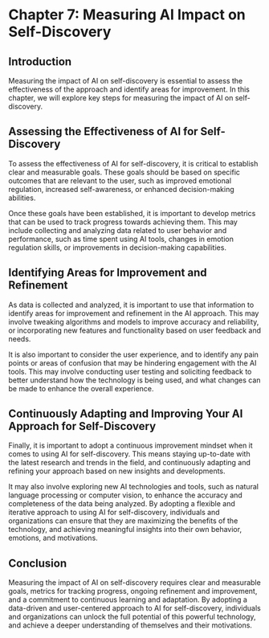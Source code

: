 Chapter 7: Measuring AI Impact on Self-Discovery
================================================

Introduction
------------

Measuring the impact of AI on self-discovery is essential to assess the effectiveness of the approach and identify areas for improvement. In this chapter, we will explore key steps for measuring the impact of AI on self-discovery.

Assessing the Effectiveness of AI for Self-Discovery
----------------------------------------------------

To assess the effectiveness of AI for self-discovery, it is critical to establish clear and measurable goals. These goals should be based on specific outcomes that are relevant to the user, such as improved emotional regulation, increased self-awareness, or enhanced decision-making abilities.

Once these goals have been established, it is important to develop metrics that can be used to track progress towards achieving them. This may include collecting and analyzing data related to user behavior and performance, such as time spent using AI tools, changes in emotion regulation skills, or improvements in decision-making capabilities.

Identifying Areas for Improvement and Refinement
------------------------------------------------

As data is collected and analyzed, it is important to use that information to identify areas for improvement and refinement in the AI approach. This may involve tweaking algorithms and models to improve accuracy and reliability, or incorporating new features and functionality based on user feedback and needs.

It is also important to consider the user experience, and to identify any pain points or areas of confusion that may be hindering engagement with the AI tools. This may involve conducting user testing and soliciting feedback to better understand how the technology is being used, and what changes can be made to enhance the overall experience.

Continuously Adapting and Improving Your AI Approach for Self-Discovery
-----------------------------------------------------------------------

Finally, it is important to adopt a continuous improvement mindset when it comes to using AI for self-discovery. This means staying up-to-date with the latest research and trends in the field, and continuously adapting and refining your approach based on new insights and developments.

It may also involve exploring new AI technologies and tools, such as natural language processing or computer vision, to enhance the accuracy and completeness of the data being analyzed. By adopting a flexible and iterative approach to using AI for self-discovery, individuals and organizations can ensure that they are maximizing the benefits of the technology, and achieving meaningful insights into their own behavior, emotions, and motivations.

Conclusion
----------

Measuring the impact of AI on self-discovery requires clear and measurable goals, metrics for tracking progress, ongoing refinement and improvement, and a commitment to continuous learning and adaptation. By adopting a data-driven and user-centered approach to AI for self-discovery, individuals and organizations can unlock the full potential of this powerful technology, and achieve a deeper understanding of themselves and their motivations.
